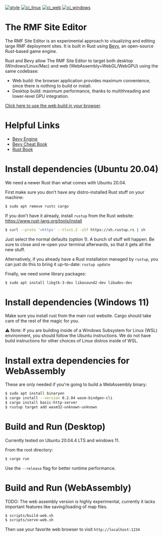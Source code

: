 [![style](https://github.com/open-rmf/rmf_site/actions/workflows/style.yaml/badge.svg)](https://github.com/open-rmf/rmf_site/actions/workflows/style.yaml)
[![ci_linux](https://github.com/open-rmf/rmf_site/actions/workflows/ci_linux.yaml/badge.svg)](https://github.com/open-rmf/rmf_site/actions/workflows/ci_linux.yaml)
[![ci_web](https://github.com/open-rmf/rmf_site/actions/workflows/ci_web.yaml/badge.svg)](https://github.com/open-rmf/rmf_site/actions/workflows/ci_web.yaml)
[![ci_windows](https://github.com/open-rmf/rmf_site/actions/workflows/ci_windows.yaml/badge.svg)](https://github.com/open-rmf/rmf_site/actions/workflows/ci_windows.yaml)

# The RMF Site Editor

The RMF Site Editor is an experimental approach to visualizing and editing large RMF deployment sites.
It is built in Rust using [Bevy](https://bevyengine.org/), an open-source Rust-based game engine.

Rust and Bevy allow The RMF Site Editor to target both desktop (Windows/Linux/Mac) and web (WebAssembly+WebGL/WebGPU) using the same codebase:
 * Web build: the browser application provides maximum convenience, since there is nothing to build or install.
 * Desktop build: maximum performance, thanks to multithreading and lower-level GPU integration.

[Click here to use the web build in your browser](https://open-rmf.github.io/rmf_site/).

# Helpful Links

 * [Bevy Engine](https://bevyengine.org/)
 * [Bevy Cheat Book](https://bevy-cheatbook.github.io/)
 * [Rust Book](https://doc.rust-lang.org/stable/book/)

# Install dependencies (Ubuntu 20.04)

We need a newer Rust than what comes with Ubuntu 20.04.

First make sure you don't have any distro-installed Rust stuff on your machine:
```bash
$ sudo apt remove rustc cargo
```

If you don't have it already, install `rustup` from the Rust website: https://www.rust-lang.org/tools/install
```bash
$ curl --proto '=https' --tlsv1.2 -sSf https://sh.rustup.rs | sh
```
Just select the normal defaults (option 1).
A bunch of stuff will happen. Be sure to close and re-open your terminal afterwards, so that it gets all the new stuff.

Alternatively, if you already have a Rust installation managed by `rustup`, you can just do this to bring it up-to-date: `rustup update`

Finally, we need some library packages:
```bash
$ sudo apt install libgtk-3-dev libasound2-dev libudev-dev
```

# Install dependencies (Windows 11)

Make sure you install rust from the main rust website. Cargo should take care of the rest of the magic for you.

⚠️ Note: If you are building inside of a Windows Subsystem for Linux (WSL) environment, you should follow the Ubuntu instructions. We do not have build instructions for other choices of Linux distros inside of WSL.

# Install extra dependencies for WebAssembly

These are only needed if you're going to build a WebAssembly binary:
```bash
$ sudo apt install binaryen
$ cargo install --version 0.2.84 wasm-bindgen-cli
$ cargo install basic-http-server
$ rustup target add wasm32-unknown-unknown
```

# Build and Run (Desktop)

Currently tested on Ubuntu 20.04.4 LTS and windows 11.

From the root directory:

```bash
$ cargo run
```

Use the `--release` flag for better runtime performance.

# Build and Run (WebAssembly)

TODO: The web assembly version is highly experimental, currently it lacks important features like
saving/loading of map files.

```bash
$ scripts/build-web.sh
$ scripts/serve-web.sh
```

Then use your favorite web browser to visit `http://localhost:1234`
